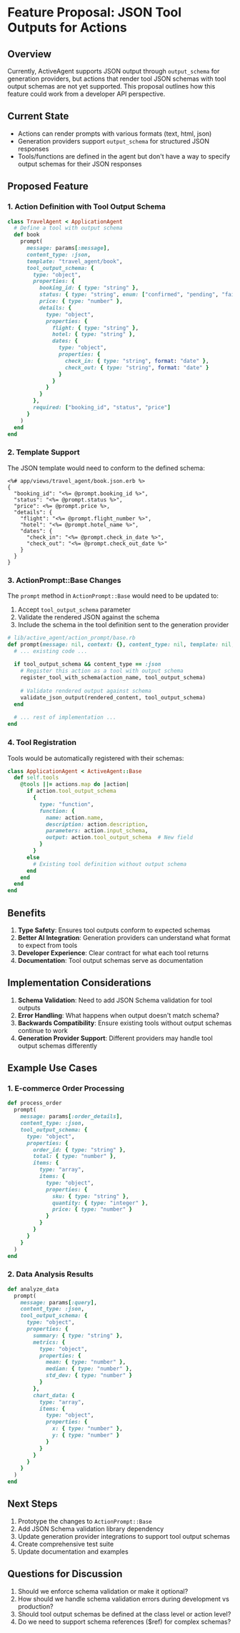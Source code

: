 # Feature Proposal: JSON Tool Outputs for Actions

## Overview

Currently, ActiveAgent supports JSON output through `output_schema` for generation providers, but actions that render tool JSON schemas with tool output schemas are not yet supported. This proposal outlines how this feature could work from a developer API perspective.

## Current State

- Actions can render prompts with various formats (text, html, json)
- Generation providers support `output_schema` for structured JSON responses
- Tools/functions are defined in the agent but don't have a way to specify output schemas for their JSON responses

## Proposed Feature

### 1. Action Definition with Tool Output Schema

```ruby
class TravelAgent < ApplicationAgent
  # Define a tool with output schema
  def book
    prompt(
      message: params[:message], 
      content_type: :json,
      template: "travel_agent/book",
      tool_output_schema: {
        type: "object",
        properties: {
          booking_id: { type: "string" },
          status: { type: "string", enum: ["confirmed", "pending", "failed"] },
          price: { type: "number" },
          details: {
            type: "object",
            properties: {
              flight: { type: "string" },
              hotel: { type: "string" },
              dates: {
                type: "object",
                properties: {
                  check_in: { type: "string", format: "date" },
                  check_out: { type: "string", format: "date" }
                }
              }
            }
          }
        },
        required: ["booking_id", "status", "price"]
      }
    )
  end
end
```

### 2. Template Support

The JSON template would need to conform to the defined schema:

```erb
<%# app/views/travel_agent/book.json.erb %>
{
  "booking_id": "<%= @prompt.booking_id %>",
  "status": "<%= @prompt.status %>",
  "price": <%= @prompt.price %>,
  "details": {
    "flight": "<%= @prompt.flight_number %>",
    "hotel": "<%= @prompt.hotel_name %>",
    "dates": {
      "check_in": "<%= @prompt.check_in_date %>",
      "check_out": "<%= @prompt.check_out_date %>"
    }
  }
}
```

### 3. ActionPrompt::Base Changes

The `prompt` method in `ActionPrompt::Base` would need to be updated to:

1. Accept `tool_output_schema` parameter
2. Validate the rendered JSON against the schema
3. Include the schema in the tool definition sent to the generation provider

```ruby
# lib/active_agent/action_prompt/base.rb
def prompt(message: nil, context: {}, content_type: nil, template: nil, tool_output_schema: nil)
  # ... existing code ...
  
  if tool_output_schema && content_type == :json
    # Register this action as a tool with output schema
    register_tool_with_schema(action_name, tool_output_schema)
    
    # Validate rendered output against schema
    validate_json_output(rendered_content, tool_output_schema)
  end
  
  # ... rest of implementation ...
end
```

### 4. Tool Registration

Tools would be automatically registered with their schemas:

```ruby
class ApplicationAgent < ActiveAgent::Base
  def self.tools
    @tools ||= actions.map do |action|
      if action.tool_output_schema
        {
          type: "function",
          function: {
            name: action.name,
            description: action.description,
            parameters: action.input_schema,
            output: action.tool_output_schema  # New field
          }
        }
      else
        # Existing tool definition without output schema
      end
    end
  end
end
```

## Benefits

1. **Type Safety**: Ensures tool outputs conform to expected schemas
2. **Better AI Integration**: Generation providers can understand what format to expect from tools
3. **Developer Experience**: Clear contract for what each tool returns
4. **Documentation**: Tool output schemas serve as documentation

## Implementation Considerations

1. **Schema Validation**: Need to add JSON Schema validation for tool outputs
2. **Error Handling**: What happens when output doesn't match schema?
3. **Backwards Compatibility**: Ensure existing tools without output schemas continue to work
4. **Generation Provider Support**: Different providers may handle tool output schemas differently

## Example Use Cases

### 1. E-commerce Order Processing
```ruby
def process_order
  prompt(
    message: params[:order_details],
    content_type: :json,
    tool_output_schema: {
      type: "object",
      properties: {
        order_id: { type: "string" },
        total: { type: "number" },
        items: {
          type: "array",
          items: {
            type: "object",
            properties: {
              sku: { type: "string" },
              quantity: { type: "integer" },
              price: { type: "number" }
            }
          }
        }
      }
    }
  )
end
```

### 2. Data Analysis Results
```ruby
def analyze_data
  prompt(
    message: params[:query],
    content_type: :json,
    tool_output_schema: {
      type: "object",
      properties: {
        summary: { type: "string" },
        metrics: {
          type: "object",
          properties: {
            mean: { type: "number" },
            median: { type: "number" },
            std_dev: { type: "number" }
          }
        },
        chart_data: {
          type: "array",
          items: {
            type: "object",
            properties: {
              x: { type: "number" },
              y: { type: "number" }
            }
          }
        }
      }
    }
  )
end
```

## Next Steps

1. Prototype the changes to `ActionPrompt::Base`
2. Add JSON Schema validation library dependency
3. Update generation provider integrations to support tool output schemas
4. Create comprehensive test suite
5. Update documentation and examples

## Questions for Discussion

1. Should we enforce schema validation or make it optional?
2. How should we handle schema validation errors during development vs production?
3. Should tool output schemas be defined at the class level or action level?
4. Do we need to support schema references ($ref) for complex schemas?